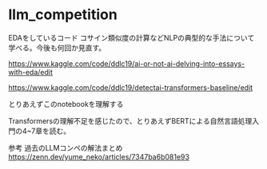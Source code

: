 # llm_competition

EDAをしているコード コサイン類似度の計算などNLPの典型的な手法について学べる。今後も何回か見直す。

https://www.kaggle.com/code/ddlc19/ai-or-not-ai-delving-into-essays-with-eda/edit

https://www.kaggle.com/code/ddlc19/detectai-transformers-baseline/edit 

とりあえずこのnotebookを理解する

Transformersの理解不足を感じたので、とりあえずBERTによる自然言語処理入門の4~7章を読む。


参考
過去のLLMコンペの解法まとめ
https://zenn.dev/yume_neko/articles/7347ba6b081e93


